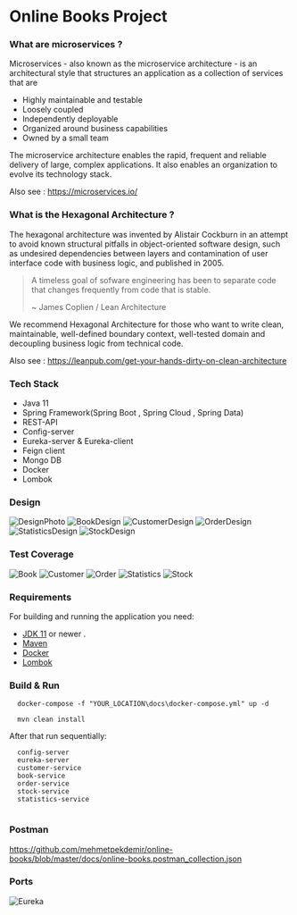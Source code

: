# Online Books Project

### What are microservices ? 

Microservices - also known as the microservice architecture - is an architectural style that structures an application as a collection of services that are
 - Highly maintainable and testable
 - Loosely coupled
 - Independently deployable
 - Organized around business capabilities
 - Owned by a small team
 
The microservice architecture enables the rapid, frequent and reliable delivery of large, complex applications. It also enables an organization to evolve its technology stack.

Also see : https://microservices.io/


### What is the Hexagonal Architecture ?

The hexagonal architecture was invented by Alistair Cockburn in an attempt to avoid known structural pitfalls in object-oriented software design, such as undesired dependencies between layers and contamination of user interface code with business logic, and published in 2005.

> A timeless goal of sofware engineering has been to separate code that changes frequently from code that is stable.
> 
> ~ James Coplien / Lean Architecture

We recommend Hexagonal Architecture for those who want to write clean, maintainable, well-defined boundary context, well-tested domain and decoupling business logic from technical code.

Also see : https://leanpub.com/get-your-hands-dirty-on-clean-architecture

### Tech Stack 
 - Java 11
 - Spring Framework(Spring Boot , Spring Cloud , Spring Data)
 - REST-API
 - Config-server
 - Eureka-server & Eureka-client
 - Feign client
 - Mongo DB
 - Docker
 - Lombok

### Design 
![DesignPhoto](https://github.com/mehmetpekdemir/online-books/blob/master/docs/design/microservice-design.png)
![BookDesign](https://github.com/mehmetpekdemir/online-books/blob/master/docs/design/book-design.png)
![CustomerDesign](https://github.com/mehmetpekdemir/online-books/blob/master/docs/design/customer-service-design.png)
![OrderDesign](https://github.com/mehmetpekdemir/online-books/blob/master/docs/design/order-service-design.png)
![StatisticsDesign](https://github.com/mehmetpekdemir/online-books/blob/master/docs/design/statistics-design.png)
![StockDesign](https://github.com/mehmetpekdemir/online-books/blob/master/docs/design/stock-design.png)

### Test Coverage 
![Book](https://github.com/mehmetpekdemir/online-books/blob/master/docs/test/book-service.png)
![Customer](https://github.com/mehmetpekdemir/online-books/blob/master/docs/test/customer-service.png)
![Order](https://github.com/mehmetpekdemir/online-books/blob/master/docs/test/order-service.png)
![Statistics](https://github.com/mehmetpekdemir/online-books/blob/master/docs/test/statistics-service.png)
![Stock](https://github.com/mehmetpekdemir/online-books/blob/master/docs/test/stock-service.png)

### Requirements

For building and running the application you need:
- [JDK 11](https://www.oracle.com/java/technologies/javase-jdk11-downloads.html) or newer . 
- [Maven](https://maven.apache.org)
- [Docker](https://www.docker.com/)
- [Lombok](https://projectlombok.org/)

### Build & Run

```
  docker-compose -f "YOUR_LOCATION\docs\docker-compose.yml" up -d 
```

```
  mvn clean install 
```

After that run sequentially: 
```
  config-server 
  eureka-server
  customer-service
  book-service
  order-service
  stock-service
  statistics-service
  
```

### Postman 
   https://github.com/mehmetpekdemir/online-books/blob/master/docs/online-books.postman_collection.json

### Ports

![Eureka](https://github.com/mehmetpekdemir/online-books/blob/master/docs/eureka.png)
